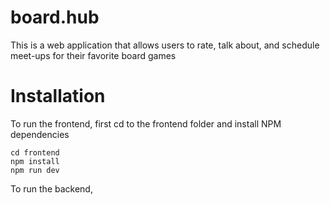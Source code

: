 # board.hub
This is a web application that allows users to rate, talk about, and schedule meet-ups for their favorite board games

# Installation

To run the frontend, first cd to the frontend folder and install NPM dependencies

```
cd frontend
npm install
npm run dev
```

To run the backend,

```

```